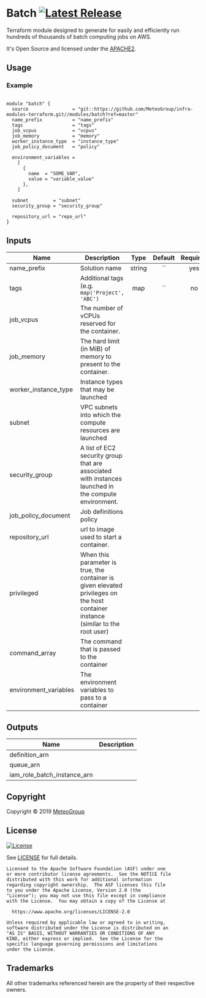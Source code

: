 # Batch [![Latest Release](https://img.shields.io/github/release/MeteoGroup/infra-modules-terraform.svg)](https://github.com/MeteoGroup/infra-modules-terraform/releases/latest)

Terraform module designed to generate for easily and efficiently run hundreds of thousands of batch computing jobs on AWS. 

It's Open Source and licensed under the [APACHE2](LICENSE).

## Usage

### Example

``` hcl

module "batch" {
  source                = "git::https://github.com/MeteoGroup/infra-modules-terraform.git//modules/batch?ref=master"
  name_prefix           = "name_prefix"
  tags                  = "tags"
  job_vcpus             = "vcpus"
  job_memory            = "memory"
  worker_instance_type  = "instance_type"
  job_policy_document   = "policy"

  environment_variables =
    [
      {
        name  = "SOME_VAR",
        value = "variable_value"
      },
    ]

  subnet         = "subnet"
  security_group = "security_group"

  repository_url = "repo_url"
}
```
## Inputs

| Name | Description | Type | Default | Required |
|------|-------------|:----:|:-----:|:-----:|
| name_prefix | Solution name | string | `` | yes |
| tags | Additional tags (e.g. `map('Project', 'ABC')` | map | `` | no |
| job_vcpus | The number of vCPUs reserved for the container. |  | | |
| job_memory | The hard limit (in MiB) of memory to present to the container. |  | | |
| worker_instance_type | Instance types that may be launched | | | |
| subnet | VPC subnets into which the compute resources are launched | | | | 
| security_group | A list of EC2 security group that are associated with instances launched in the compute environment. | | | | 
| job_policy_document | Job definitions policy | | | |
| repository_url | url to image used to start a container. | | | |
| privileged | When this parameter is true, the container is given elevated privileges on the host container instance (similar to the root user) | | | |
| command_array | The command that is passed to the container | | | |
| environment_variables | The environment variables to pass to a container | | | |



## Outputs

| Name | Description |
|------|-------------|
| definition_arn |  |
| queue_arn | |
| iam_role_batch_instance_arn | | 


## Copyright

Copyright © 2019 [MeteoGroup](https://cpco.io/copyright)


## License 

[![License](https://img.shields.io/badge/License-Apache%202.0-blue.svg)](https://opensource.org/licenses/Apache-2.0) 

See [LICENSE](LICENSE) for full details.

    Licensed to the Apache Software Foundation (ASF) under one
    or more contributor license agreements.  See the NOTICE file
    distributed with this work for additional information
    regarding copyright ownership.  The ASF licenses this file
    to you under the Apache License, Version 2.0 (the
    "License"); you may not use this file except in compliance
    with the License.  You may obtain a copy of the License at

      https://www.apache.org/licenses/LICENSE-2.0

    Unless required by applicable law or agreed to in writing,
    software distributed under the License is distributed on an
    "AS IS" BASIS, WITHOUT WARRANTIES OR CONDITIONS OF ANY
    KIND, either express or implied.  See the License for the
    specific language governing permissions and limitations
    under the License.

## Trademarks

All other trademarks referenced herein are the property of their respective owners.
